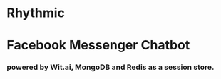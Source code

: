 # Rhythmic
# Facebook Messenger Chatbot 
### powered by Wit.ai, MongoDB and Redis as a session store.
